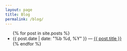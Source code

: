 ```yaml
---
layout: page
title: Blog
permalink: /blog/
---
```


<ul>
  {% for post in site.posts %}
    <li>
      <span>{{ post.date | date: "%b %d, %Y" }}</span> —
      <a href="{{ post.url | relative_url }}">{{ post.title }}</a>
    </li>
  {% endfor %}
</ul>
